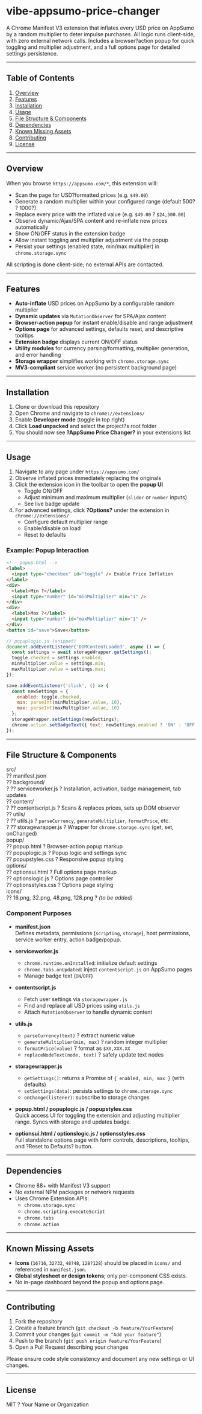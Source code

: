 # vibe-appsumo-price-changer

A Chrome Manifest V3 extension that inflates every USD price on AppSumo by a random multiplier to deter impulse purchases. All logic runs client-side, with zero external network calls. Includes a browser?action popup for quick toggling and multiplier adjustment, and a full options page for detailed settings persistence.

---

## Table of Contents

1. [Overview](#overview)  
2. [Features](#features)  
3. [Installation](#installation)  
4. [Usage](#usage)  
5. [File Structure & Components](#file-structure--components)  
6. [Dependencies](#dependencies)  
7. [Known Missing Assets](#known-missing-assets)  
8. [Contributing](#contributing)  
9. [License](#license)  

---

## Overview

When you browse `https://appsumo.com/*`, this extension will:

- Scan the page for USD?formatted prices (e.g. `$49.00`)  
- Generate a random multiplier within your configured range (default 500? ? 1000?)  
- Replace every price with the inflated value (e.g. `$49.00` ? `$24,500.00`)  
- Observe dynamic/Ajax/SPA content and re-inflate new prices automatically  
- Show ON/OFF status in the extension badge  
- Allow instant toggling and multiplier adjustment via the popup  
- Persist your settings (enabled state, min/max multiplier) in `chrome.storage.sync`  

All scripting is done client-side; no external APIs are contacted.

---

## Features

- **Auto-inflate** USD prices on AppSumo by a configurable random multiplier  
- **Dynamic updates** via `MutationObserver` for SPA/Ajax content  
- **Browser-action popup** for instant enable/disable and range adjustment  
- **Options page** for advanced settings, defaults reset, and descriptive tooltips  
- **Extension badge** displays current ON/OFF status  
- **Utility modules** for currency parsing/formatting, multiplier generation, and error handling  
- **Storage wrapper** simplifies working with `chrome.storage.sync`  
- **MV3-compliant** service worker (no persistent background page)  

---

## Installation

1. Clone or download this repository  
2. Open Chrome and navigate to `chrome://extensions/`  
3. Enable **Developer mode** (toggle in top right)  
4. Click **Load unpacked** and select the project?s root folder  
5. You should now see **?AppSumo Price Changer?** in your extensions list  

---

## Usage

1. Navigate to any page under `https://appsumo.com/`  
2. Observe inflated prices immediately replacing the originals  
3. Click the extension icon in the toolbar to open the **popup UI**  
   - Toggle ON/OFF  
   - Adjust minimum and maximum multiplier (`slider` or `number` inputs)  
   - See live badge update  
4. For advanced settings, click **?Options?** under the extension in `chrome://extensions/`  
   - Configure default multiplier range  
   - Enable/disable on load  
   - Reset to defaults  

### Example: Popup Interaction

```html
<!-- popup.html -->
<label>
  <input type="checkbox" id="toggle" /> Enable Price Inflation
</label>
<div>
  <label>Min ?</label>
  <input type="number" id="minMultiplier" min="1" />
</div>
<div>
  <label>Max ?</label>
  <input type="number" id="maxMultiplier" min="1" />
</div>
<button id="save">Save</button>
```

```js
// popuplogic.js (snippet)
document.addEventListener('DOMContentLoaded', async () => {
  const settings = await storageWrapper.getSettings();
  toggle.checked = settings.enabled;
  minMultiplier.value = settings.min;
  maxMultiplier.value = settings.max;
});

save.addEventListener('click', () => {
  const newSettings = {
    enabled: toggle.checked,
    min: parseInt(minMultiplier.value, 10),
    max: parseInt(maxMultiplier.value, 10)
  };
  storageWrapper.setSettings(newSettings);
  chrome.action.setBadgeText({ text: newSettings.enabled ? 'ON' : 'OFF' });
});
```

---

## File Structure & Components

src/  
?? manifest.json  
?? background/  
?  ?? serviceworker.js             ? Installation, activation, badge management, tab updates  
?? content/  
?  ?? contentscript.js             ? Scans & replaces prices, sets up DOM observer  
?? utils/  
?  ?? utils.js                     ? `parseCurrency`, `generateMultiplier`, `formatPrice`, etc.  
?  ?? storagewrapper.js            ? Wrapper for `chrome.storage.sync` (get, set, onChanged)  
popup/  
?? popup.html                      ? Browser-action popup markup  
?? popuplogic.js                   ? Popup logic and settings sync  
?? popupstyles.css                 ? Responsive popup styling  
options/  
?? optionsui.html                  ? Full options page markup  
?? optionslogic.js                 ? Options page controller  
?? optionsstyles.css               ? Options page styling  
icons/  
?? 16.png, 32.png, 48.png, 128.png ? *(to be added)*  

### Component Purposes

- **manifest.json**  
  Defines metadata, permissions (`scripting`, `storage`), host permissions, service worker entry, action badge/popup.

- **serviceworker.js**  
  - `chrome.runtime.onInstalled`: initialize default settings  
  - `chrome.tabs.onUpdated`: inject `contentscript.js` on AppSumo pages  
  - Manage badge text (`ON`/`OFF`)  

- **contentscript.js**  
  - Fetch user settings via `storagewrapper.js`  
  - Find and replace all USD prices using `utils.js`  
  - Attach `MutationObserver` to handle dynamic content  

- **utils.js**  
  - `parseCurrency(text)` ? extract numeric value  
  - `generateMultiplier(min, max)` ? random integer multiplier  
  - `formatPrice(value)` ? format as `$XX,XXX.XX`  
  - `replaceNodeText(node, text)` ? safely update text nodes  

- **storagewrapper.js**  
  - `getSettings()`: returns a Promise of `{ enabled, min, max }` (with defaults)  
  - `setSettings(data)`: persists settings to `chrome.storage.sync`  
  - `onChange(listener)`: subscribe to storage changes  

- **popup.html / popuplogic.js / popupstyles.css**  
  Quick access UI for toggling the extension and adjusting multiplier range. Syncs with storage and updates badge.

- **optionsui.html / optionslogic.js / optionsstyles.css**  
  Full standalone options page with form controls, descriptions, tooltips, and ?Reset to Defaults? button.

---

## Dependencies

- Chrome 88+ with Manifest V3 support  
- No external NPM packages or network requests  
- Uses Chrome Extension APIs:  
  - `chrome.storage.sync`  
  - `chrome.scripting.executeScript`  
  - `chrome.tabs`  
  - `chrome.action`  

---

## Known Missing Assets

- **Icons** (`16?16`, `32?32`, `48?48`, `128?128`) should be placed in `icons/` and referenced in `manifest.json`.  
- **Global stylesheet or design tokens**; only per-component CSS exists.  
- No in-page dashboard beyond the popup and options page.

---

## Contributing

1. Fork the repository  
2. Create a feature branch (`git checkout -b feature/YourFeature`)  
3. Commit your changes (`git commit -m "Add your feature"`)  
4. Push to the branch (`git push origin feature/YourFeature`)  
5. Open a Pull Request describing your changes  

Please ensure code style consistency and document any new settings or UI changes.

---

## License

MIT ? Your Name or Organization
